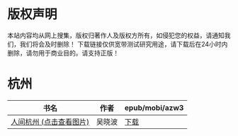 # 版权声明

本站内容均从网上搜集，版权归著作人及版权方所有，如侵犯您的权益，请通知我们，我们将会及时删除！ 下载链接仅供宽带测试研究用途，请下载后在24小时内删除，请勿用于商业目的。请支持正版！

# 杭州

| 书名 | 作者 | epub/mobi/azw3 |
| --- | --- | --- |
| [人间杭州 (点击查看图片)](https://www.dushupai.com/attachment/2024/06/12/5250871b5cf3aa74.jpg) | 吴晓波 | [下载](https://url89.ctfile.com/f/31084289-1375498333-278c6e?p=8866) |
